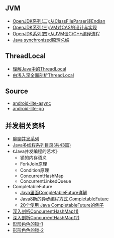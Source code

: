 ## JVM

- [OpenJDK系列(二):从ClassFileParser谈Endian](https://blog.csdn.net/dd864140130/article/details/82427033)
- [OpenJDK系列(三):VM对CAS的设计与实现](https://blog.csdn.net/dd864140130/article/details/82591928)
- [OpenJDK系列(四):从JVM谈C/C++编译流程](https://blog.csdn.net/dd864140130/article/details/82904053)
- [Java synchronized原理总结](https://zhuanlan.zhihu.com/p/29866981)

## ThreadLocal

- [理解Java中的ThreadLocal](http://droidyue.com/blog/2016/03/13/learning-threadlocal-in-java/?hmsr=toutiao.io&utm_medium=toutiao.io&utm_source=toutiao.io)
- [由浅入深全面剖析ThreadLocal](http://blog.csdn.net/luoyanglizi/article/details/51510233)

## Source

- [android-lite-async](https://github.com/litesuits/android-lite-async)
- [android-lite-go](https://github.com/litesuits/android-lite-go)

## 并发相关资料

- [聊聊并发系列](http://www.infoq.com/cn/author/%E6%96%B9%E8%85%BE%E9%A3%9E)
- [Java多线程系列目录(共43篇)](http://www.cnblogs.com/skywang12345/p/java_threads_category.html)
- 《Java并发编程的艺术》
    - 锁的内存语义
    - ForkJoin原理
    - Condition原理
    - ConcurrentHashMap
    - ConcurrentLinkedQueue
- CompletableFuture
    - [Java里面CompletableFuture详解](https://blog.csdn.net/cainiao_user/article/details/76423495)
    - [Java8新的异步编程方式 CompletableFuture](https://juejin.im/post/59eae61b51882549fc512b34)
    - [20个使用 Java CompletableFuture的例子](http://colobu.com/2018/03/12/20-Examples-of-Using-Java%E2%80%99s-CompletableFuture/)
- [深入剖析ConcurrentHashMap(1)](http://ifeve.com/java-concurrent-hashmap-1/)
- [深入剖析ConcurrentHashMap(2)](http://ifeve.com/java-concurrent-hashmap-2/)
- [形形色色的锁-1](https://cloud.tencent.com/developer/article/1337960)
- [形形色色的锁-2](https://cloud.tencent.com/developer/article/1334828)